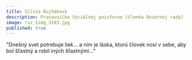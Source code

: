 ```yaml
---
title: Silvia Bujňáková 
description: Pracovníčka Sociálnej poisťovne (členka Dozornej rady)
image: rsz_1img_3193.jpg
published: true
---
```

"Dnešný svet potrebuje liek... a ním je láska, ktorú človek nosí v sebe, aby bol šťastný a robil iných šťastnými..."
